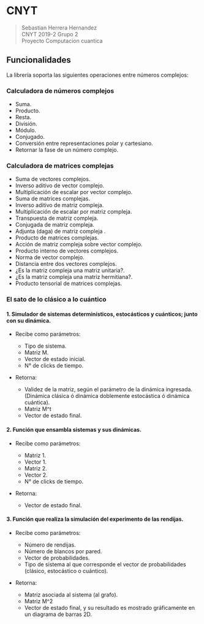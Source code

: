 # CNYT

>Sebastian Herrera Hernandez\
>CNYT 2019-2 Grupo 2\
>Proyecto Computacion cuantica
## Funcionalidades

La librería soporta las siguientes operaciones entre números complejos:

### Calculadora de números complejos

*   Suma.
*   Producto.
*   Resta.
*   División.
*   Módulo.
*   Conjugado.
*   Conversión entre representaciones polar y cartesiano.
*   Retornar la fase de un número complejo.

### Calculadora de matrices complejas

*   Suma de vectores complejos.
*   Inverso aditivo de vector complejo.
*   Multiplicación de escalar por vector complejo.
*   Suma de matrices complejas.
*   Inverso aditivo de matriz compleja.
*   Multiplicación de escalar por matriz compleja.
*   Transpuesta de matriz compleja.
*   Conjugada de matriz compleja.
*   Adjunta (daga) de matriz compleja .
*   Producto de matrices complejas.
*   Acción de matriz compleja sobre vector complejo.
*   Producto interno de vectores complejos.
*   Norma de vector complejo.
*   Distancia entre dos vectores complejos.
*   ¿Es la matriz compleja una matriz unitaria?.
*   ¿Es la matriz compleja una matriz hermitiana?.
*   Producto tensorial de matrices complejas.

### El sato de lo clásico a lo cuántico


#### 1. Simulador de sistemas determinísticos, estocásticos y cuánticos; junto con su dinámica. 
* Recibe como parámetros:
  * Tipo de sistema.
  * Matriz M.
  * Vector de estado inicial.
  * N° de clicks de tiempo.

* Retorna:
  * Validez de la matriz, según el parámetro de la dinámica ingresada. (Dinámica clásica ó dinámica doblemente estocástica ó dinámica cuántica).
  * Matriz M^t
  * Vector de estado final.

#### 2. Función que ensambla sistemas y sus dinámicas.

* Recibe como parámetros:
  * Matriz 1.
  * Vector 1.
  * Matriz 2.
  * Vector 2.
  * N° de clicks de tiempo.

* Retorna:
  * Vector de estado final.

#### 3. Función que realiza la simulación del experimento de las rendijas. 

* Recibe como parámetros:
  * Número de rendijas.
  * Número de blancos por pared.
  * Vector de probabilidades.
  * Tipo de sistema al que corresponde el vector de probabilidades (clásico, estocástico o cuántico).

* Retorna:
  * Matriz asociada al sistema (al grafo).
  * Matriz M^2
  * Vector de estado final, y su resultado es mostrado gráficamente en un diagrama de barras 2D.
